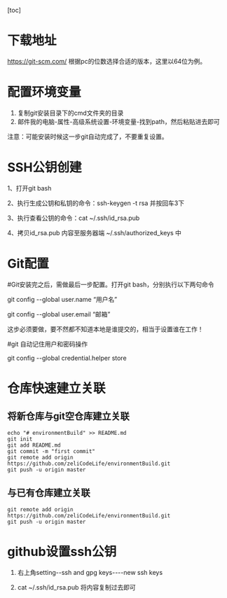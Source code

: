 [toc]

# 下载地址

https://git-scm.com/   根据pc的位数选择合适的版本，这里以64位为例。

# 配置环境变量

1. 复制git安装目录下的cmd文件夹的目录
2. 邮件我的电脑-属性-高级系统设置-环境变量-找到path，然后粘贴进去即可

注意：可能安装时候这一步git自动完成了，不要重复设置。

# SSH公钥创建

1、打开git bash

2、执行生成公钥和私钥的命令：ssh-keygen -t rsa 并按回车3下

3、执行查看公钥的命令：cat ~/.ssh/id_rsa.pub 

4、拷贝id_rsa.pub 内容至服务器端   ~/.ssh/authorized_keys 中

# Git配置

\#Git安装完之后，需做最后一步配置。打开git bash，分别执行以下两句命令

git config --global user.name “用户名”

git config --global user.email “邮箱”

这步必须要做，要不然都不知道本地是谁提交的，相当于设置谁在工作！

\#git 自动记住用户和密码操作

git config --global credential.helper store

# 仓库快速建立关联

## 将新仓库与git空仓库建立关联

```
echo "# environmentBuild" >> README.md
git init
git add README.md
git commit -m "first commit"
git remote add origin https://github.com/zeliCodeLife/environmentBuild.git
git push -u origin master
```

## 与已有仓库建立关联
```
git remote add origin https://github.com/zeliCodeLife/environmentBuild.git
git push -u origin master
```



# github设置ssh公钥

1. 右上角setting--ssh and gpg keys----new ssh keys

2. cat ~/.ssh/id_rsa.pub   将内容复制过去即可